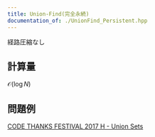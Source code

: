 ```yaml
---
title: Union-Find(完全永続)
documentation_of: ./UnionFind_Persistent.hpp
---
```

経路圧縮なし
## 計算量
$\mathcal{O}(\log N)$
## 問題例
[CODE THANKS FESTIVAL 2017 H - Union Sets](https://atcoder.jp/contests/code-thanks-festival-2017/tasks/code_thanks_festival_2017_h)